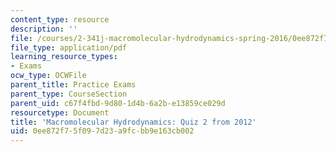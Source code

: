```yaml
---
content_type: resource
description: ''
file: /courses/2-341j-macromolecular-hydrodynamics-spring-2016/0ee872f75f097d23a9fcbb9e163cb002_MIT2_341JS16_2012Quiz2.pdf
file_type: application/pdf
learning_resource_types:
- Exams
ocw_type: OCWFile
parent_title: Practice Exams
parent_type: CourseSection
parent_uid: c67f4fbd-9d80-1d4b-6a2b-e13859ce029d
resourcetype: Document
title: 'Macromolecular Hydrodynamics: Quiz 2 from 2012'
uid: 0ee872f7-5f09-7d23-a9fc-bb9e163cb002
---
```

